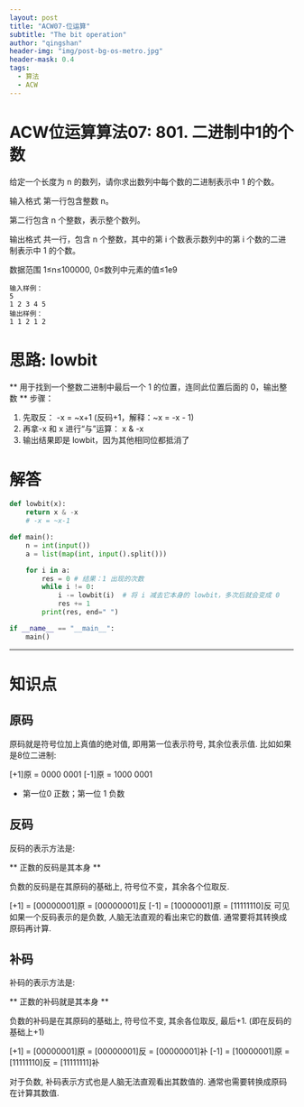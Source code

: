 ```yaml
---
layout: post
title: "ACW07-位运算"
subtitle: "The bit operation"
author: "qingshan"
header-img: "img/post-bg-os-metro.jpg"
header-mask: 0.4
tags:
  - 算法
  - ACW
---
```


# ACW位运算算法07: 801. 二进制中1的个数

给定一个长度为 n 的数列，请你求出数列中每个数的二进制表示中 1 的个数。

输入格式
第一行包含整数 n。

第二行包含 n 个整数，表示整个数列。

输出格式
共一行，包含 n 个整数，其中的第 i 个数表示数列中的第 i 个数的二进制表示中 1 的个数。

数据范围
1≤n≤100000,
0≤数列中元素的值≤1e9
```
输入样例：
5
1 2 3 4 5
输出样例：
1 1 2 1 2
```

# 思路: lowbit
** 用于找到一个整数二进制中最后一个 1 的位置，连同此位置后面的 0，输出整数 **
步骤：
1. 先取反： -x = ~x+1 (反码+1，解释：~x = -x - 1)
2. 再拿-x 和 x 进行“与”运算： x & -x
3. 输出结果即是 lowbit，因为其他相同位都抵消了




# 解答
```python
def lowbit(x):
    return x & -x
    # -x = ~x-1

def main():
    n = int(input())
    a = list(map(int, input().split()))

    for i in a:
        res = 0 # 结果：1 出现的次数
        while i != 0:
            i -= lowbit(i)  # 将 i 减去它本身的 lowbit，多次后就会变成 0
            res += 1
        print(res, end=" ")

if __name__ == "__main__":
    main()

```

---------------
# 知识点
## 原码
原码就是符号位加上真值的绝对值, 即用第一位表示符号, 其余位表示值. 比如如果是8位二进制:

[+1]原 = 0000 0001
[-1]原 = 1000 0001

* 第一位0 正数；第一位 1 负数

## 反码
反码的表示方法是:

** 正数的反码是其本身 **

负数的反码是在其原码的基础上, 符号位不变，其余各个位取反.

[+1] = [00000001]原 = [00000001]反
[-1] = [10000001]原 = [11111110]反
可见如果一个反码表示的是负数, 人脑无法直观的看出来它的数值. 通常要将其转换成原码再计算.


## 补码
补码的表示方法是:

** 正数的补码就是其本身 **

负数的补码是在其原码的基础上, 符号位不变, 其余各位取反, 最后+1. (即在反码的基础上+1)

[+1] = [00000001]原 = [00000001]反 = [00000001]补
[-1] = [10000001]原 = [11111110]反 = [11111111]补

对于负数, 补码表示方式也是人脑无法直观看出其数值的. 通常也需要转换成原码在计算其数值.
